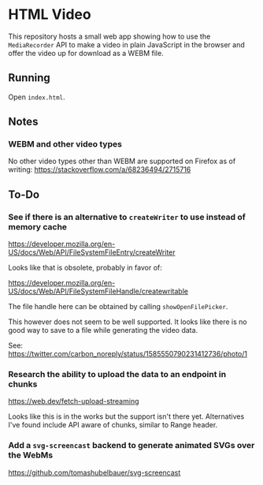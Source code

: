 # HTML Video

This repository hosts a small web app showing how to use the `MediaRecorder` API
to make a video in plain JavaScript in the browser and offer the video up for
download as a WEBM file.

## Running

Open `index.html`.

## Notes

### WEBM and other video types

No other video types other than WEBM are supported on Firefox as of writing:
https://stackoverflow.com/a/68236494/2715716

## To-Do

### See if there is an alternative to `createWriter` to use instead of memory cache

https://developer.mozilla.org/en-US/docs/Web/API/FileSystemFileEntry/createWriter

Looks like that is obsolete, probably in favor of:

https://developer.mozilla.org/en-US/docs/Web/API/FileSystemFileHandle/createwritable

The file handle here can be obtained by calling `showOpenFilePicker`.

This however does not seem to be well supported. It looks like there is no good way
to save to a file while generating the video data.

See:
https://twitter.com/carbon_noreply/status/1585550790231412736/photo/1

### Research the ability to upload the data to an endpoint in chunks

https://web.dev/fetch-upload-streaming

Looks like this is in the works but the support isn't there yet.
Alternatives I've found include API aware of chunks, similar to Range header.

### Add a `svg-screencast` backend to generate animated SVGs over the WebMs

https://github.com/tomashubelbauer/svg-screencast
